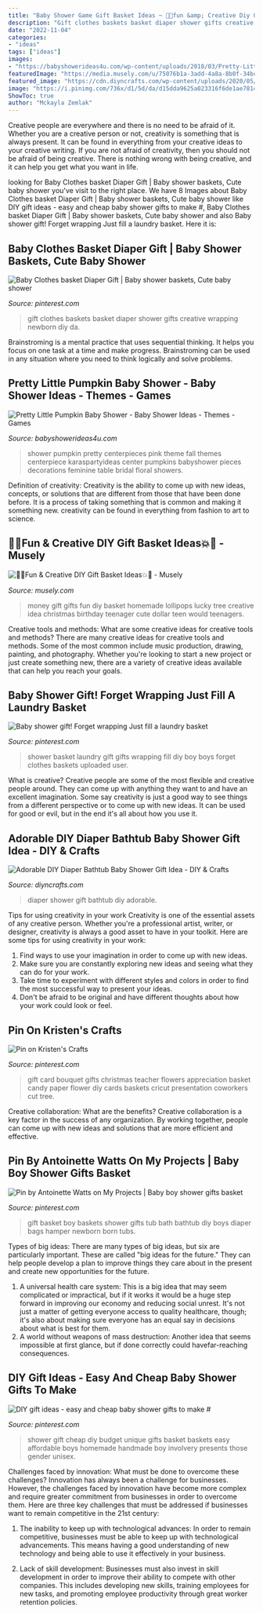 ```yaml
---
title: "Baby Shower Game Gift Basket Ideas ~ 🎉💥fun &amp; Creative Diy Gift Basket Ideas💥🎉"
description: "Gift clothes baskets basket diaper shower gifts creative wrapping newborn diy da"
date: "2022-11-04"
categories:
- "ideas"
tags: ["ideas"]
images:
- "https://babyshowerideas4u.com/wp-content/uploads/2018/03/Pretty-Little-Pumpkin-Baby-Shower-Mini-Centerpieces.jpg"
featuredImage: "https://media.musely.com/u/75076b1a-3add-4a8a-8b0f-34bcb922a31f.jpg"
featured_image: "https://cdn.diyncrafts.com/wp-content/uploads/2020/05/Diaper-Baby-Bathtub-29.jpg"
image: "https://i.pinimg.com/736x/d1/5d/da/d15dda9625a023316f6de1ae7814b5ab--clothes-basket-diaper-crafts.jpg"
ShowToc: true
author: "Mckayla Zemlak"
---
```



Creative people are everywhere and there is no need to be afraid of it. Whether you are a creative person or not, creativity is something that is always present. It can be found in everything from your creative ideas to your creative writing. If you are not afraid of creativity, then you should not be afraid of being creative. There is nothing wrong with being creative, and it can help you get what you want in life.

	

		
looking for Baby Clothes basket Diaper Gift | Baby shower baskets, Cute baby shower you've visit to the right place. We have 8 Images about Baby Clothes basket Diaper Gift | Baby shower baskets, Cute baby shower like DIY gift ideas - easy and cheap baby shower gifts to make #, Baby Clothes basket Diaper Gift | Baby shower baskets, Cute baby shower and also Baby shower gift! Forget wrapping Just fill a laundry basket. Here it is:
		
    
## Baby Clothes Basket Diaper Gift | Baby Shower Baskets, Cute Baby Shower

<img loading=lazy src="https://i.pinimg.com/736x/d1/5d/da/d15dda9625a023316f6de1ae7814b5ab--clothes-basket-diaper-crafts.jpg" onerror="this.onerror=null;this.src='https://tse1.mm.bing.net/th?id=OIP.p6Vctp_bdUNSQwwhGVK87AHaJ3&amp;pid=15.1';" alt="Baby Clothes basket Diaper Gift | Baby shower baskets, Cute baby shower">

_Source: pinterest.com_

>gift clothes baskets basket diaper shower gifts creative wrapping newborn diy da. 

	

Brainstroming is a mental practice that uses sequential thinking. It helps you focus on one task at a time and make progress. Brainstroming can be used in any situation where you need to think logically and solve problems.

    
## Pretty Little Pumpkin Baby Shower - Baby Shower Ideas - Themes - Games

<img loading=lazy src="https://babyshowerideas4u.com/wp-content/uploads/2018/03/Pretty-Little-Pumpkin-Baby-Shower-Mini-Centerpieces.jpg" onerror="this.onerror=null;this.src='https://tse4.mm.bing.net/th?id=OIP.50qN4Az5kQlY0VrqNFDfrgHaLG&amp;pid=15.1';" alt="Pretty Little Pumpkin Baby Shower - Baby Shower Ideas - Themes - Games">

_Source: babyshowerideas4u.com_

>shower pumpkin pretty centerpieces pink theme fall themes centerpiece karaspartyideas center pumpkins babyshower pieces decorations feminine table bridal floral showers. 

	

Definition of creativity:
Creativity is the ability to come up with new ideas, concepts, or solutions that are different from those that have been done before. It is a process of taking something that is common and making it something new. creativity can be found in everything from fashion to art to science.

    
## 🎉💥Fun &amp; Creative DIY Gift Basket Ideas💥🎉 - Musely

<img loading=lazy src="https://media.musely.com/u/75076b1a-3add-4a8a-8b0f-34bcb922a31f.jpg" onerror="this.onerror=null;this.src='https://tse1.mm.bing.net/th?id=OIP.eDWuXRKqqy19hadGwV6WlQHaLI&amp;pid=15.1';" alt="🎉💥Fun &amp; Creative DIY Gift Basket Ideas💥🎉 - Musely">

_Source: musely.com_

>money gift gifts fun diy basket homemade lollipops lucky tree creative idea christmas birthday teenager cute dollar teen would teenagers. 

	

Creative tools and methods: What are some creative ideas for creative tools and methods?
There are many creative ideas for creative tools and methods. Some of the most common include music production, drawing, painting, and photography. Whether you're looking to start a new project or just create something new, there are a variety of creative ideas available that can help you reach your goals.

    
## Baby Shower Gift! Forget Wrapping Just Fill A Laundry Basket

<img loading=lazy src="https://s-media-cache-ak0.pinimg.com/736x/d6/00/c7/d600c725e0c33b1334546803c09e9bfa.jpg" onerror="this.onerror=null;this.src='https://tse1.mm.bing.net/th?id=OIP.K1WpvySzIYwyDWawXsfhlQHaJ3&amp;pid=15.1';" alt="Baby shower gift! Forget wrapping Just fill a laundry basket">

_Source: pinterest.com_

>shower basket laundry gift gifts wrapping fill diy boy boys forget clothes baskets uploaded user. 

	

What is creative?
Creative people are some of the most flexible and creative people around. They can come up with anything they want to and have an excellent imagination. Some say creativity is just a good way to see things from a different perspective or to come up with new ideas. It can be used for good or evil, but in the end it's all about how you use it.

    
## Adorable DIY Diaper Bathtub Baby Shower Gift Idea - DIY &amp; Crafts

<img loading=lazy src="https://cdn.diyncrafts.com/wp-content/uploads/2020/05/Diaper-Baby-Bathtub-29.jpg" onerror="this.onerror=null;this.src='https://tse2.mm.bing.net/th?id=OIP.g2WSXJ2BZBpjgf2YqIrm9gHaLH&amp;pid=15.1';" alt="Adorable DIY Diaper Bathtub Baby Shower Gift Idea - DIY &amp; Crafts">

_Source: diyncrafts.com_

>diaper shower gift bathtub diy adorable. 

	

Tips for using creativity in your work
Creativity is one of the essential assets of any creative person. Whether you're a professional artist, writer, or designer, creativity is always a good asset to have in your toolkit. Here are some tips for using creativity in your work:
1. Find ways to use your imagination in order to come up with new ideas.
2. Make sure you are constantly exploring new ideas and seeing what they can do for your work.
3. Take time to experiment with different styles and colors in order to find the most successful way to present your ideas.
4. Don't be afraid to be original and have different thoughts about how your work could look or feel.

    
## Pin On Kristen&#039;s Crafts

<img loading=lazy src="https://i.pinimg.com/736x/e3/0f/ea/e30fead3d0c76035be103811f2e0344e--gift-card-bouquet-candy-bouquet.jpg" onerror="this.onerror=null;this.src='https://tse1.mm.bing.net/th?id=OIP.znWN9upSWCKmhWT6WW69HQHaLH&amp;pid=15.1';" alt="Pin on Kristen&#039;s Crafts">

_Source: pinterest.com_

>gift card bouquet gifts christmas teacher flowers appreciation basket candy paper flower diy cards baskets cricut presentation coworkers cut tree. 

	

Creative collaboration: What are the benefits?
Creative collaboration is a key factor in the success of any organization. By working together, people can come up with new ideas and solutions that are more efficient and effective.

    
## Pin By Antoinette Watts On My Projects | Baby Boy Shower Gifts Basket

<img loading=lazy src="https://i.pinimg.com/originals/f3/4d/bd/f34dbd6429671b60bd2ca797cb9e0985.jpg" onerror="this.onerror=null;this.src='https://tse2.mm.bing.net/th?id=OIP.H6PZrfJt0xGM3TuKA912WgHaJ4&amp;pid=15.1';" alt="Pin by Antoinette Watts on My Projects | Baby boy shower gifts basket">

_Source: pinterest.com_

>gift basket boy baskets shower gifts tub bath bathtub diy boys diaper bags hamper newborn born tubs. 

	

Types of big ideas:
There are many types of big ideas, but six are particularly important. These are called "big ideas for the future." They can help people develop a plan to improve things they care about in the present and create new opportunities for the future.
1. A universal health care system: This is a big idea that may seem complicated or impractical, but if it works it would be a huge step forward in improving our economy and reducing social unrest. It's not just a matter of getting everyone access to quality healthcare, though; it's also about making sure everyone has an equal say in decisions about what is best for them.
2. A world without weapons of mass destruction: Another idea that seems impossible at first glance, but if done correctly could havefar-reaching consequences.

    
## DIY Gift Ideas - Easy And Cheap Baby Shower Gifts To Make #

<img loading=lazy src="https://i.pinimg.com/736x/9b/8c/76/9b8c763eafd270265e81d920a4370bd8.jpg" onerror="this.onerror=null;this.src='https://tse2.mm.bing.net/th?id=OIP.qQhU3-YNDJlKUIOfqITFewHaLw&amp;pid=15.1';" alt="DIY gift ideas - easy and cheap baby shower gifts to make #">

_Source: pinterest.com_

>shower gift cheap diy budget unique gifts basket baskets easy affordable boys homemade handmade boy involvery presents those gender unisex. 

	

Challenges faced by innovation: What must be done to overcome these challenges?
Innovation has always been a challenge for businesses. However, the challenges faced by innovation have become more complex and require greater commitment from businesses in order to overcome them. Here are three key challenges that must be addressed if businesses want to remain competitive in the 21st century:
1. The inability to keep up with technological advances: In order to remain competitive, businesses must be able to keep up with technological advancements. This means having a good understanding of new technology and being able to use it effectively in your business.

2. Lack of skill development: Businesses must also invest in skill development in order to improve their ability to compete with other companies. This includes developing new skills, training employees for new tasks, and promoting employee productivity through great worker retention policies.


